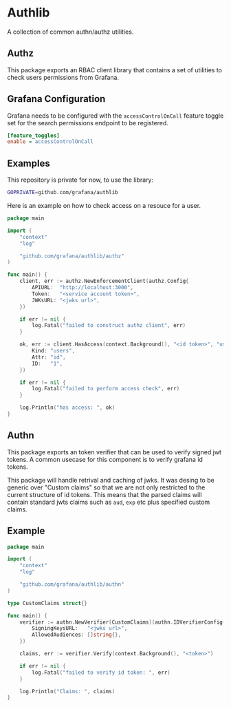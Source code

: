 # Authlib

A collection of common authn/authz utilities.

## Authz

This package exports an RBAC client library that contains a set of utilities to check users permissions from Grafana.

## Grafana Configuration

Grafana needs to be configured with the `accessControlOnCall` feature toggle set for the search permissions endpoint to be registered.

```ini
[feature_toggles]
enable = accessControlOnCall 
```

## Examples

This repository is private for now, to use the library:
```bash
GOPRIVATE=github.com/grafana/authlib
```

Here is an example on how to check access on a resouce for a user.

```go
package main

import (
	"context"
	"log"

	"github.com/grafana/authlib/authz"
)

func main() {
	client, err := authz.NewEnforcementClient(authz.Config{
		APIURL:  "http://localhost:3000",
		Token:   "<service account token>",
		JWKsURL: "<jwks url>",
	})

	if err != nil {
		log.Fatal("failed to construct authz client", err)
	}

	ok, err := client.HasAccess(context.Background(), "<id token>", "users:read", authz.Resource{
		Kind: "users",
		Attr: "id",
		ID:   "1",
	})

	if err != nil {
		log.Fatal("failed to perform access check", err)
	}

	log.Println("has access: ", ok)
}
```

## Authn

This package exports an token verifier that can be used to verify signed jwt tokens. A common usecase for this component is to verify grafana id tokens.

This package will handle retrival and caching of jwks. It was desing to be generic over "Custom claims" so that we are not only restricted to the current structure of id tokens. This means that the parsed claims will contain standard jwts claims such as `aud`, `exp` etc plus specified custom claims.

## Example

```go
package main

import (
	"context"
	"log"

	"github.com/grafana/authlib/authn"
)

type CustomClaims struct{}

func main() {
	verifier := authn.NewVerifier[CustomClaims](authn.IDVerifierConfig{
		SigningKeysURL:   "<jwks url>",
		AllowedAudiences: []string{},
	})

	claims, err := verifier.Verify(context.Background(), "<token>")

	if err != nil {
		log.Fatal("failed to verify id token: ", err)
	}

	log.Println("Claims: ", claims)
}

```